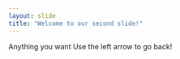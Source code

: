 ```yaml
---
layout: slide
title: "Welcome to our second slide!"
---
```

Anything you want
Use the left arrow to go back!
